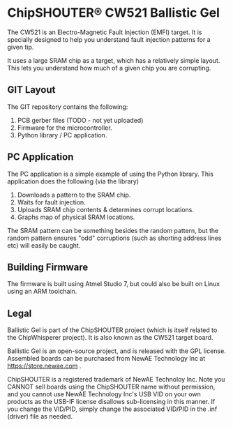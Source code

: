 # ChipSHOUTER® CW521 Ballistic Gel

The CW521 is an Electro-Magnetic Fault Injection (EMFI) target. It is specially designed to help you understand fault injection patterns for a given tip.

It uses a large SRAM chip as a target, which has a relatively simple layout. This lets you understand how much of a given chip you are corrupting.

## GIT Layout

The GIT repository contains the following:

1) PCB gerber files (TODO - not yet uploaded)
2) Firmware for the microcontroller.
3) Python library / PC application.

## PC Application

The PC application is a simple example of using the Python library. This application does the following (via the library)

1. Downloads a pattern to the SRAM chip.
2. Waits for fault injection.
3. Uploads SRAM chip contents & determines corrupt locations.
4. Graphs map of physical SRAM locations.

The SRAM pattern can be something besides the random pattern, but the random pattern ensures "odd" corruptions (such as shorting address lines etc) will easily be caught.



## Building Firmware

The firmware is built using Atmel Studio 7, but could also be built on Linux using an ARM toolchain.

## Legal

Ballistic Gel is part of the ChipSHOUTER project (which is itself related to the ChipWhisperer project). It is also known as the CW521 target board.

Ballistic Gel is an open-source project, and is released with the GPL license. Assembled boards can be purchased from NewAE Technology Inc at https://store.newae.com .

ChipSHOUTER is a registered trademark of NewAE Technoloy Inc. Note you CANNOT sell boards using the ChipSHOUTER name without permission, and you cannot use NewAE Technology Inc's USB VID on your own products as the USB-IF license disallows sub-licensing in this manner. If you change the VID/PID, simply change the associated VID/PID in the .inf (driver) file as needed.
